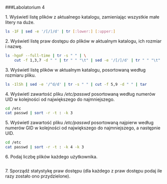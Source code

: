 ###Labolatorium 4

1\. Wyświetl listę plików z aktualnego katalogu, zamieniając wszystkie małe litery na duże.
```sh
ls -1F | sed -e '/[/]/d' | tr [:lower:] [:upper:]
```

2\. Wyświetl listę praw dostępu do plików w aktualnym katalogu, ich rozmiar i nazwę.
```sh
ls -hgoF --full-time | tr -s " " | \
    cut -f 1,3,7 -d " " | tr " " "\t" | sed -e '/[/]/d' | tr " " "\t"
```

3\. Wyświetl listę plików w aktualnym katalogu, posortowaną według rozmiaru pliku.
```sh
ls -1lSh | sed -e '/^d/d' | tr -s " " | cut -f 5,9 -d " " | tar

```

4\. Wyświetl zawartość pliku */etc/passwd* posortowaną według numerów UID w kolejności od największego do najmniejszego.
```sh
cd /etc
cat passwd | sort -r -t : -k 3
```

5\. Wyświetl zawartość pliku */etc/passwd* posortowaną najpierw według numerów GID w kolejności od największego do najmniejszego, a następnie UID.
```sh
cd /etc
cat passwd | sort -r -t : -k 4 -k 3
```

6\. Podaj liczbę plików każdego użytkownika.
```sh

```

7\. Sporządź statystykę praw dostępu (dla każdego z praw dostępu podaj ile razy zostało ono przydzielone).
```sh

```
